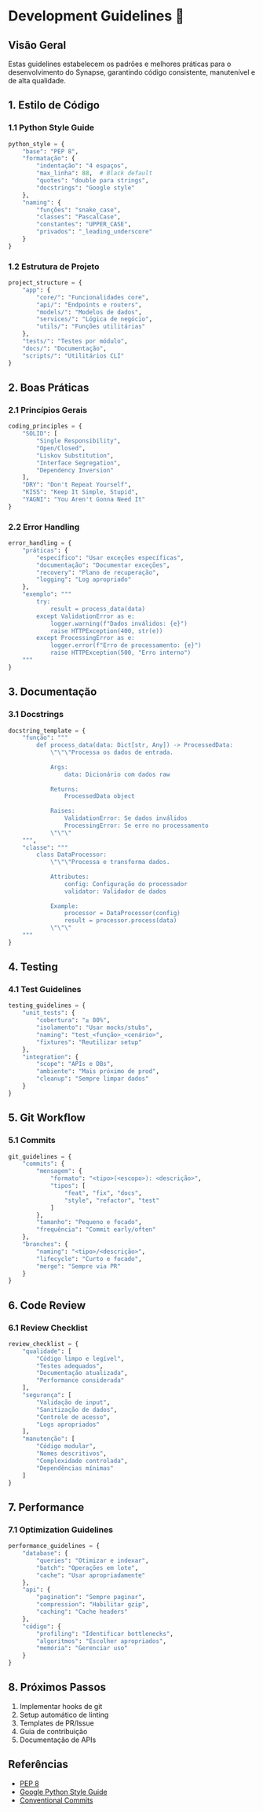 # Development Guidelines 📝

## Visão Geral
Estas guidelines estabelecem os padrões e melhores práticas para o desenvolvimento do Synapse, garantindo código consistente, manutenível e de alta qualidade.

## 1. Estilo de Código

### 1.1 Python Style Guide
```python
python_style = {
    "base": "PEP 8",
    "formatação": {
        "indentação": "4 espaços",
        "max_linha": 88,  # Black default
        "quotes": "double para strings",
        "docstrings": "Google style"
    },
    "naming": {
        "funções": "snake_case",
        "classes": "PascalCase",
        "constantes": "UPPER_CASE",
        "privados": "_leading_underscore"
    }
}
```

### 1.2 Estrutura de Projeto
```python
project_structure = {
    "app": {
        "core/": "Funcionalidades core",
        "api/": "Endpoints e routers",
        "models/": "Modelos de dados",
        "services/": "Lógica de negócio",
        "utils/": "Funções utilitárias"
    },
    "tests/": "Testes por módulo",
    "docs/": "Documentação",
    "scripts/": "Utilitários CLI"
}
```

## 2. Boas Práticas

### 2.1 Princípios Gerais
```python
coding_principles = {
    "SOLID": [
        "Single Responsibility",
        "Open/Closed",
        "Liskov Substitution",
        "Interface Segregation",
        "Dependency Inversion"
    ],
    "DRY": "Don't Repeat Yourself",
    "KISS": "Keep It Simple, Stupid",
    "YAGNI": "You Aren't Gonna Need It"
}
```

### 2.2 Error Handling
```python
error_handling = {
    "práticas": {
        "específico": "Usar exceções específicas",
        "documentação": "Documentar exceções",
        "recovery": "Plano de recuperação",
        "logging": "Log apropriado"
    },
    "exemplo": """
        try:
            result = process_data(data)
        except ValidationError as e:
            logger.warning(f"Dados inválidos: {e}")
            raise HTTPException(400, str(e))
        except ProcessingError as e:
            logger.error(f"Erro de processamento: {e}")
            raise HTTPException(500, "Erro interno")
    """
}
```

## 3. Documentação

### 3.1 Docstrings
```python
docstring_template = {
    "função": """
        def process_data(data: Dict[str, Any]) -> ProcessedData:
            \"\"\"Processa os dados de entrada.
            
            Args:
                data: Dicionário com dados raw
                
            Returns:
                ProcessedData object
                
            Raises:
                ValidationError: Se dados inválidos
                ProcessingError: Se erro no processamento
            \"\"\"
    """,
    "classe": """
        class DataProcessor:
            \"\"\"Processa e transforma dados.
            
            Attributes:
                config: Configuração do processador
                validator: Validador de dados
                
            Example:
                processor = DataProcessor(config)
                result = processor.process(data)
            \"\"\"
    """
}
```

## 4. Testing

### 4.1 Test Guidelines
```python
testing_guidelines = {
    "unit_tests": {
        "cobertura": "≥ 80%",
        "isolamento": "Usar mocks/stubs",
        "naming": "test_<função>_<cenário>",
        "fixtures": "Reutilizar setup"
    },
    "integration": {
        "scope": "APIs e DBs",
        "ambiente": "Mais próximo de prod",
        "cleanup": "Sempre limpar dados"
    }
}
```

## 5. Git Workflow

### 5.1 Commits
```python
git_guidelines = {
    "commits": {
        "mensagem": {
            "formato": "<tipo>(<escopo>): <descrição>",
            "tipos": [
                "feat", "fix", "docs",
                "style", "refactor", "test"
            ]
        },
        "tamanho": "Pequeno e focado",
        "frequência": "Commit early/often"
    },
    "branches": {
        "naming": "<tipo>/<descrição>",
        "lifecycle": "Curto e focado",
        "merge": "Sempre via PR"
    }
}
```

## 6. Code Review

### 6.1 Review Checklist
```python
review_checklist = {
    "qualidade": [
        "Código limpo e legível",
        "Testes adequados",
        "Documentação atualizada",
        "Performance considerada"
    ],
    "segurança": [
        "Validação de input",
        "Sanitização de dados",
        "Controle de acesso",
        "Logs apropriados"
    ],
    "manutenção": [
        "Código modular",
        "Nomes descritivos",
        "Complexidade controlada",
        "Dependências mínimas"
    ]
}
```

## 7. Performance

### 7.1 Optimization Guidelines
```python
performance_guidelines = {
    "database": {
        "queries": "Otimizar e indexar",
        "batch": "Operações em lote",
        "cache": "Usar apropriadamente"
    },
    "api": {
        "pagination": "Sempre paginar",
        "compression": "Habilitar gzip",
        "caching": "Cache headers"
    },
    "código": {
        "profiling": "Identificar bottlenecks",
        "algoritmos": "Escolher apropriados",
        "memória": "Gerenciar uso"
    }
}
```

## 8. Próximos Passos
1. Implementar hooks de git
2. Setup automático de linting
3. Templates de PR/Issue
4. Guia de contribuição
5. Documentação de APIs

## Referências
- [PEP 8](https://www.python.org/dev/peps/pep-0008/)
- [Google Python Style Guide](https://google.github.io/styleguide/pyguide.html)
- [Conventional Commits](https://www.conventionalcommits.org/) 